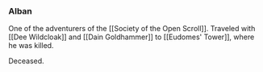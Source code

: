 ### Alban

One of the adventurers of the [[Society of the Open Scroll]]. Traveled with [[Dee Wildcloak]] and [[Dain Goldhammer]] to [[Eudomes' Tower]], where he was killed. 

Deceased.